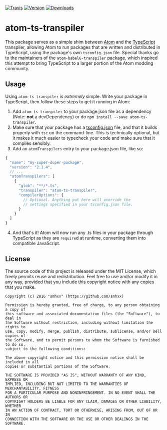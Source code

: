 [![Travis](https://img.shields.io/travis/smhxx/atom-ts-transpiler.svg)](https://travis-ci.org/smhxx/atom-ts-transpiler)
[![Version](https://img.shields.io/npm/v/atom-ts-transpiler.svg)](https://www.npmjs.com/package/atom-ts-transpiler)
[![Downloads](https://img.shields.io/npm/dt/atom-ts-transpiler.svg)](https://www.npmjs.com/package/atom-ts-transpiler)
# atom-ts-transpiler

This package serves as a simple shim between [Atom](https://atom.io/) and the
[TypeScript](https://www.typescriptlang.org/) transpiler, allowing Atom to run
packages that are written and distributed in TypeScript, using the package's own
`tsconfig.json` file. Special thanks go to the maintainers of the
`atom-babel6-transpiler` package, which inspired this attempt to bring
TypeScript to a larger portion of the Atom modding community.

## Usage

Using `atom-ts-transpiler` is *extremely* simple. Write your package in
TypeScript, then follow these steps to get it running in Atom:

1. Add `atom-ts-transpiler` to your package.json file as a dependency (Note:
   **not** a devDependency) or do `npm install --save atom-ts-transpiler`.
2. Make sure that your package has a
   [tsconfig.json](https://www.typescriptlang.org/docs/handbook/tsconfig-json.html)
   file, and that it builds
   properly with `tsc` on the command-line. This is technically optional, but
   it makes it much easier to typecheck your code and make sure that it compiles
   sensibly.
3. Add an `atomTranspilers` entry to your package.json file, like so:

```js
{
  "name": "my-super-duper-package",
  "version": "2.1.4",
  // ...
  "atomTranspilers": [
    {
      "glob": "**/*.ts",
      "transpiler": "atom-ts-transpiler",
      "compilerOptions": {
        // Optional. Anything put here will override the
        // settings specified in your tsconfig.json file.
      }
    }
  ]
}
```

4. And that's it! Atom will now run any .ts files in your package through
   TypeScript as they are `require`d at runtime, converting them into compatible
   JavaScript.

## License

The source code of this project is released under the MIT License, which
freely permits reuse and redistribution. Feel free to use and/or modify
it in any way, provided that you include this copyright notice with any copies
that you make.

```text
Copyright (c) 2016 "smhxx" (https://github.com/smhxx)

Permission is hereby granted, free of charge, to any person obtaining a copy of
this software and associated documentation files (the "Software"), to deal in
the Software without restriction, including without limitation the rights to
use, copy, modify, merge, publish, distribute, sublicense, and/or sell copies of
the Software, and to permit persons to whom the Software is furnished to do so,
subject to the following conditions:

The above copyright notice and this permission notice shall be included in all
copies or substantial portions of the Software.

THE SOFTWARE IS PROVIDED "AS IS", WITHOUT WARRANTY OF ANY KIND, EXPRESS OR
IMPLIED, INCLUDING BUT NOT LIMITED TO THE WARRANTIES OF MERCHANTABILITY, FITNESS
FOR A PARTICULAR PURPOSE AND NONINFRINGEMENT. IN NO EVENT SHALL THE AUTHORS OR
COPYRIGHT HOLDERS BE LIABLE FOR ANY CLAIM, DAMAGES OR OTHER LIABILITY, WHETHER
IN AN ACTION OF CONTRACT, TORT OR OTHERWISE, ARISING FROM, OUT OF OR IN
CONNECTION WITH THE SOFTWARE OR THE USE OR OTHER DEALINGS IN THE SOFTWARE.
```

